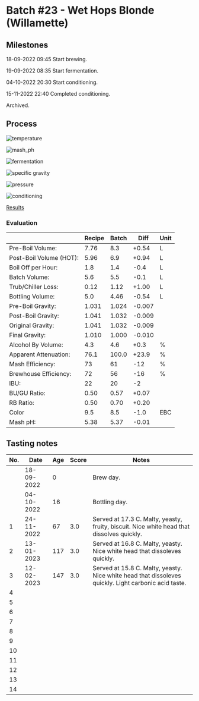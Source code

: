 # Batch #23 - Wet Hops Blonde (Willamette)

## Milestones

18-09-2022 09:45 Start brewing.

19-09-2022 08:35 Start fermentation.

04-10-2022 20:30 Start conditioning.

15-11-2022 22:40 Completed conditioning.

Archived.

## Process

![temperature](temperature.png)

![mash_ph](mash_ph.png)

![fermentation](fermentation.png)

![specific gravity](gravity.png)

![pressure](pressure.png)

![conditioning](conditioning.png)

[Results](./Batch_23_Wet_Hops_Blonde_Ale_Willamette_results.pdf)

### Evaluation

|                         | Recipe | Batch | Diff   | Unit |
|-------------------------|--------|-------|--------|------|
| Pre-Boil Volume:        | 7.76   | 8.3   | +0.54  | L    |
| Post-Boil Volume (HOT): | 5.96   | 6.9   | +0.94  | L    |
| Boil Off per Hour:      | 1.8    | 1.4   | -0.4   | L    |
| Batch Volume:           | 5.6    | 5.5   | -0.1   | L    |
| Trub/Chiller Loss:      | 0.12   | 1.12  | +1.00  | L    |
| Bottling Volume:        | 5.0    | 4.46  | -0.54  | L    |
| Pre-Boil Gravity:       | 1.031  | 1.024 | -0.007 |      |
| Post-Boil Gravity:      | 1.041  | 1.032 | -0.009 |      |
| Original Gravity:       | 1.041  | 1.032 | -0.009 |      |
| Final Gravity:          | 1.010  | 1.000 | -0.010 |      |
| Alcohol By Volume:      | 4.3    | 4.6   | +0.3   | %    |
| Apparent Attenuation:   | 76.1   | 100.0 | +23.9  | %    |
| Mash Efficiency:        | 73     | 61    | -12    | %    |
| Brewhouse Efficiency:   | 72     | 56    | -16    | %    |
| IBU:                    | 22     | 20    | -2     |      |
| BU/GU Ratio:            | 0.50   | 0.57  | +0.07  |      |
| RB Ratio:               | 0.50   | 0.70  | +0.20  |      |
| Color                   | 9.5    | 8.5   | -1.0   | EBC  |
| Mash pH:                | 5.38   | 5.37  | -0.01  |      |

## Tasting notes

| No. | Date       | Age | Score | Notes |
|-----|------------|-----|-------|-------|
|     | 18-09-2022 |   0 |       | Brew day. |
|     | 04-10-2022 |  16 |       | Bottling day. |
|   1 | 24-11-2022 |  67 | 3.0   | Served at 17.3 C. Malty, yeasty, fruity, biscuit. Nice white head that dissolves quickly. |
|   2 | 13-01-2023 | 117 | 3.0   | Served at 16.8 C. Malty, yeasty. Nice white head that dissoleves quickly. |
|   3 | 12-02-2023 | 147 | 3.0   | Served at 15.8 C. Malty, yeasty. Nice white head that dissoleves quickly. Light carbonic acid taste. |
|   4 |            |     |       |  |
|   5 |            |     |       |  |
|   6 |            |     |       |  |
|   7 |            |     |       |  |
|   8 |            |     |       |  |
|   9 |            |     |       |  |
|  10 |            |     |       |  |
|  11 |            |     |       |  |
|  12 |            |     |       |  |
|  13 |            |     |       |  |
|  14 |            |     |       |  |
